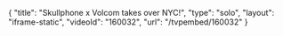 {
    "title": "Skullphone x Volcom takes over NYC!",
    "type": "solo",
    "layout": "iframe-static",
    "videoId": "160032",
    "url": "\/tvpembed\/160032"
}